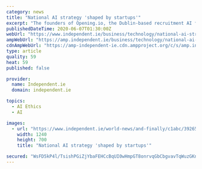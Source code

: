 ```yaml
---
category: news
title: "National AI strategy 'shaped by startups'"
excerpt: "The founders of Opening.io, the Dublin-based recruitment AI firm that was recently acquired by US recruitment platform iCIMS, were among a number of startup founders who have contributed to the national AI strategy,"
publishedDateTime: 2020-06-07T01:30:00Z
webUrl: "https://www.independent.ie/business/technology/national-ai-strategy-shaped-by-startups-39264075.html"
ampWebUrl: "https://amp.independent.ie/business/technology/national-ai-strategy-shaped-by-startups-39264075.html"
cdnAmpWebUrl: "https://amp-independent-ie.cdn.ampproject.org/c/s/amp.independent.ie/business/technology/national-ai-strategy-shaped-by-startups-39264075.html"
type: article
quality: 59
heat: 59
published: false

provider:
  name: Independent.ie
  domain: independent.ie

topics:
  - AI Ethics
  - AI

images:
  - url: "https://www.independent.ie/world-news/and-finally/c1abc/39265482.ece/AUTOCROP/w1240h700/PANews_P-0ca46dda-c57c-4a10-8e3d-b27c59a4567b_I1.jpg"
    width: 1240
    height: 700
    title: "National AI strategy 'shaped by startups'"

secured: "WsFD5kP4l/TsishPGiZjYbaFEHCcBqUI0wHmpGT8onrvqGbCbgvavTqWuzGKnheMOhn4XBW2YmdALX/VUNBwtniHQwg6MLrn4xSGTwJWS2GBPPw8BQD9ZLnDxQUclGCpcml79V9WQusC8z6wjOQIpCuxNkKXfky1NtLSZaHHxK1+barKhtz1VtpDbkFYJTo6aLOceYbnXd3AMB4fzoZBrjq+wFzTFkFKxmlwe71rHHn7vU2WQi0s27fpgyVv4ErvSNTHohfc7uqEoftCdyus4O1AdYhlIKwb2mRIsa73CyyLswPCdlZvMJnXb4ULZs3s;0Sq0ZYAo9K231wFpi/Fhhg=="
---
```


